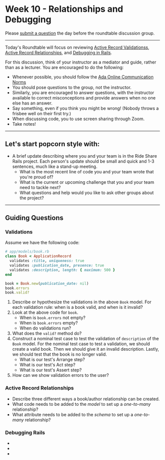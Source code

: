 # Week 10 - Relationships and Debugging

Please [submit a question](https://airtable.com/shrOEPwWbMZXxXlTt) the day before the roundtable discussion group.

---

Today's Roundtable will focus on reviewing [Active Record Validationss](https://learn-2.galvanize.com/cohorts/2036/blocks/1006/content_files/intro-to-rails-2-relationships/view-partials.md), [Active Record Relationships](https://learn-2.galvanize.com/cohorts/2036/blocks/1006/content_files/intro-to-rails-2-relationships/view-partials.md), and [Debugging in Rails](https://learn-2.galvanize.com/cohorts/2036/blocks/1006/content_files/intro-to-rails-2-relationships/view-partials.md).

For this discussion, think of your instructor as a mediator and guide, rather than as a lecturer. You are encouraged to do the following:

* Whenever possible, you should follow the [Ada Online Communication Norms](https://learn-2.galvanize.com/cohorts/2036/blocks/882/content_files/00-welcome-to-ada/02-wk01-online-communication-norms.md)
* You should pose questions to the group, not the instructor.
* Similarly, you are encouraged to answer questions, with the instructor available to correct misconceptions and provide answers when no one else has an answer.
* Say something, even if you think you might be wrong! (Nobody throws a frisbee well on their first try.)
* When discussing code, you to use screen sharing through Zoom.
* Take notes!

---

## Let's start popcorn style with:
* A brief update describing where you and your team is in the Ride Share Rails project. Each person's update should be small and quick and 1-3 sentences, much like a stand-up meeting.
    * What is the most recent line of code you and your team wrote that you're proud of?
    * What is the current or upcoming challenge that you and your team need to tackle next?
    * What questions and help would you like to ask other groups about the project?

---

## Guiding Questions

### Validations

Assume we have the following code:

```ruby
# app/models/book.rb
class Book < ApplicationRecord
  validates :title, uniqueness: true
  validates :publication_date, presence: true
  validates :description, length: { maximum: 500 }
end
```

```ruby
book = Book.new(publication_date: nil)
book.errors
book.valid?
```

1. Describe or hypothesize the validations in the above `Book` model. For each validation rule: when is a book valid, and when is it invalid?
1. Look at the above code for `book`.
    - When is `book.errors` not empty?
    - When is `book.errors` empty?
    - When do validations run?
1. What does the `valid?` method do?
1. Construct a nominal test case to test the validation of `description` of the `Book` model. For the nominal test case to test a validation, we should create a valid book. Then we should give it an invalid description. Lastly, we should test that the book is no longer valid.
    - What is our test's Arrange step?
    - What is our test's Act step?
    - What is our test's Assert step?
1. How can we show validation errors to the user?

### Active Record Relationships

* Describe three different ways a book/author relationship can be created.
* What code needs to be added to the *model* to set up a *one-to-many* relationship?
* What attribute needs to be added to the *schema* to set up a *one-to-many* relationship?

### Debugging Rails

* 
*
*